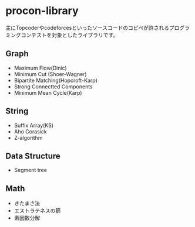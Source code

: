 procon-library
=================

主にTopcoderやcodeforcesといったソースコードのコピペが許されるプログラミングコンテストを対象としたライブラリです。

Graph
-----------------

* Maximum Flow(Dinic)
* Minimum Cut (Shoer-Wagner)
* Bipartite Matching(Hopcroft-Karp)
* Strong Connectted Components
* Minimum Mean Cycle(Karp)

String
----------------- 
* Suffix Array(KS)
* Aho Corasick
* Z-algorithm

Data Structure
-----------------
* Segment tree

Math
-----------------
* きたまさ法
* エストラテネスの篩
* 素因数分解
